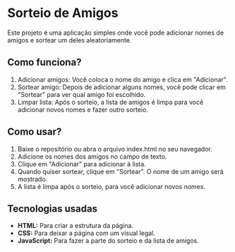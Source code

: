 <h1>Sorteio de Amigos</h1> 
Este projeto é uma aplicação simples onde você pode adicionar nomes de amigos e sortear um deles aleatoriamente.

<h2>Como funciona?</h2>  
<ol>
  <li>Adicionar amigos: Você coloca o nome do amigo e clica em "Adicionar".<br></li>  
  <li>Sortear amigo: Depois de adicionar alguns nomes, você pode clicar em "Sortear" para ver qual amigo foi escolhido.<br></li>  
  <li>Limpar lista: Após o sorteio, a lista de amigos é limpa para você adicionar novos nomes e fazer outro sorteio.<br></li>  
</ol>


<h2>Como usar?</h2>
<ol>
  <li>Baixe o repositório ou abra o arquivo index.html no seu navegador.<br></li>
  <li>Adicione os nomes dos amigos no campo de texto.<br></li>
  <li>Clique em "Adicionar" para adicionar à lista.<br></li>
  <li>Quando quiser sortear, clique em "Sortear". O nome de um amigo será mostrado.<br></li>
  <li>A lista é limpa após o sorteio, para você adicionar novos nomes.<br></li>
</ol>


<h2>Tecnologias usadas</h2>
<ul>
  <li><strong>HTML:</strong> Para criar a estrutura da página.<br></li>  
  <li><strong>CSS:</strong> Para deixar a página com um visual legal.<br></li>  
  <li><strong>JavaScript:</strong> Para fazer a parte do sorteio e da lista de amigos.<br></li>  
</ul>
